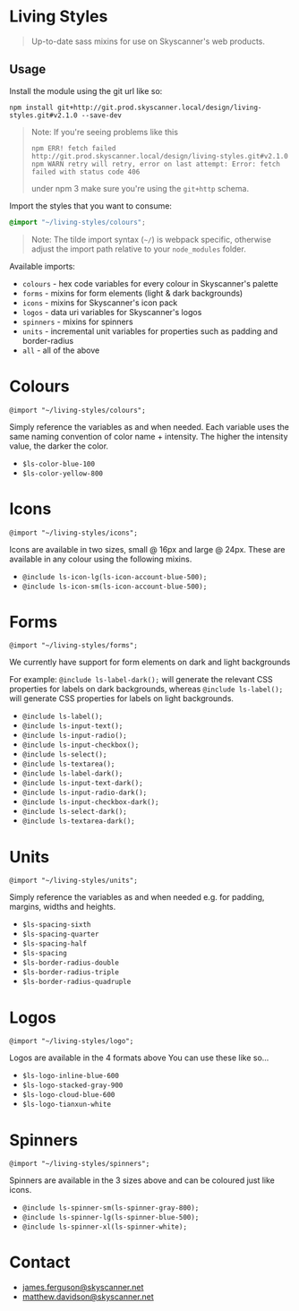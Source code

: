 # Living Styles
> Up-to-date sass mixins for use on Skyscanner's web products.

## Usage

Install the module using the git url like so:

```shell
npm install git+http://git.prod.skyscanner.local/design/living-styles.git#v2.1.0 --save-dev
```

> Note: If you're seeing problems like this
> ```
> npm ERR! fetch failed http://git.prod.skyscanner.local/design/living-styles.git#v2.1.0
> npm WARN retry will retry, error on last attempt: Error: fetch failed with status code 406
> ```
> under npm 3 make sure you're using the `git+http` schema.

Import the styles that you want to consume:

```scss
@import "~/living-styles/colours";
```

> Note: The tilde import syntax (`~/`) is webpack specific, otherwise adjust the import path relative to your `node_modules` folder.

Available imports:

- `colours` - hex code variables for every colour in Skyscanner's palette
- `forms` - mixins for form elements (light & dark backgrounds)
- `icons` - mixins for Skyscanner's icon pack
- `logos` - data uri variables for Skyscanner's logos
- `spinners` - mixins for spinners
- `units` - incremental unit variables for properties such as padding and border-radius
- `all` - all of the above

# Colours

`@import "~/living-styles/colours";`

Simply reference the variables as and when needed. Each variable uses the same naming convention of color name + intensity. The higher the intensity value, the darker the color.
- `$ls-color-blue-100`
- `$ls-color-yellow-800`

# Icons

`@import "~/living-styles/icons";`

Icons are available in two sizes, small @ 16px and large @ 24px. These are available in any colour using the following mixins.
- `@include ls-icon-lg(ls-icon-account-blue-500);`
- `@include ls-icon-sm(ls-icon-account-blue-500);`

# Forms
`@import "~/living-styles/forms";`

We currently have support for form elements on dark and light backgrounds

For example: `@include ls-label-dark();` will generate the relevant CSS properties for labels on dark backgrounds, whereas `@include ls-label();` will generate CSS properties for labels on light backgrounds.
- `@include ls-label();`
- `@include ls-input-text();`
- `@include ls-input-radio();`
- `@include ls-input-checkbox();`
- `@include ls-select();`
- `@include ls-textarea();`
- `@include ls-label-dark();`
- `@include ls-input-text-dark();`
- `@include ls-input-radio-dark();`
- `@include ls-input-checkbox-dark();`
- `@include ls-select-dark();`
- `@include ls-textarea-dark();`

# Units

`@import "~/living-styles/units";`

Simply reference the variables as and when needed e.g. for padding, margins, widths and heights.
- `$ls-spacing-sixth`
- `$ls-spacing-quarter`
- `$ls-spacing-half`
- `$ls-spacing`
- `$ls-border-radius-double`
- `$ls-border-radius-triple`
- `$ls-border-radius-quadruple`

# Logos

`@import "~/living-styles/logo";`

Logos are available in the 4 formats above You can use these like so...
- `$ls-logo-inline-blue-600`
- `$ls-logo-stacked-gray-900`
- `$ls-logo-cloud-blue-600`
- `$ls-logo-tianxun-white`

# Spinners

`@import "~/living-styles/spinners";`

Spinners are available in the 3 sizes above and can be coloured just like icons.
- `@include ls-spinner-sm(ls-spinner-gray-800);`
- `@include ls-spinner-lg(ls-spinner-blue-500);`
- `@include ls-spinner-xl(ls-spinner-white);`

# Contact
- james.ferguson@skyscanner.net
- matthew.davidson@skyscanner.net

